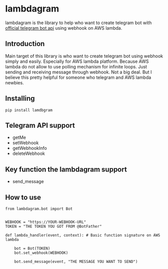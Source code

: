 # lambdagram

lambdagram is the library to help who want to create telegram bot with [official telegram bot api](https://core.telegram.org/bots/api) using webhook on AWS lambda.
   
## Introduction

Main target of this library is who want to create telegram bot using webhook simply and easily. Especially for AWS lambda platform. Because AWS lambda do not allow to use polling mechanism for infinite loops. Just sending and receiving message through webhook. Not a big deal. But I believe this pretty helpful for someone who telegram and AWS lambda newbies.

## Installing

~~~
pip install lamdbgram
~~~  

## Telegram API support

- getMe
- setWebhook
- getWebhookInfo
- deleteWebhook

## Key function the lambdagram support

- send_message

## How to use

~~~
from lambdagram.bot import Bot


WEBHOOK = "https://YOUR-WEBHOOK-URL"
TOKEN = "THE TOKEN YOU GOT FROM @BotFather"
  
def lambda_handler(event, context): # Basic function signature on AWS lambda 
    
    bot = Bot(TOKEN)
    bot.set_webhook(WEBHOOK)
    
    bot.send_message(event, "THE MESSAGE YOU WANT TO SEND")
~~~

 